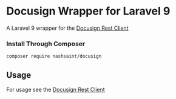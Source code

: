 # Docusign Wrapper for Laravel 9
A Laravel 9 wrapper for the [Docusign Rest Client](https://github.com/docusign/docusign-esign-php-client)

### Install Through Composer

```
composer require nashsaint/docusign
```

## Usage
For usage see the [Docusign Rest Client](https://github.com/docusign/docusign-esign-php-client)
